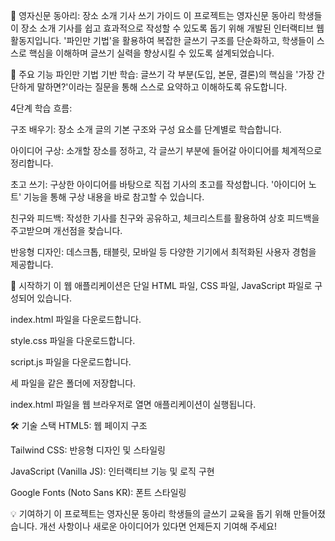 📝 영자신문 동아리: 장소 소개 기사 쓰기 가이드
이 프로젝트는 영자신문 동아리 학생들이 장소 소개 기사를 쉽고 효과적으로 작성할 수 있도록 돕기 위해 개발된 인터랙티브 웹 활동지입니다. '파인만 기법'을 활용하여 복잡한 글쓰기 구조를 단순화하고, 학생들이 스스로 핵심을 이해하며 글쓰기 실력을 향상시킬 수 있도록 설계되었습니다.

🌟 주요 기능
파인만 기법 기반 학습: 글쓰기 각 부분(도입, 본문, 결론)의 핵심을 '가장 간단하게 말하면?'이라는 질문을 통해 스스로 요약하고 이해하도록 유도합니다.

4단계 학습 흐름:

구조 배우기: 장소 소개 글의 기본 구조와 구성 요소를 단계별로 학습합니다.

아이디어 구상: 소개할 장소를 정하고, 각 글쓰기 부분에 들어갈 아이디어를 체계적으로 정리합니다.

초고 쓰기: 구상한 아이디어를 바탕으로 직접 기사의 초고를 작성합니다. '아이디어 노트' 기능을 통해 구상 내용을 바로 참고할 수 있습니다.

친구와 피드백: 작성한 기사를 친구와 공유하고, 체크리스트를 활용하여 상호 피드백을 주고받으며 개선점을 찾습니다.

반응형 디자인: 데스크톱, 태블릿, 모바일 등 다양한 기기에서 최적화된 사용자 경험을 제공합니다.

🚀 시작하기
이 웹 애플리케이션은 단일 HTML 파일, CSS 파일, JavaScript 파일로 구성되어 있습니다.

index.html 파일을 다운로드합니다.

style.css 파일을 다운로드합니다.

script.js 파일을 다운로드합니다.

세 파일을 같은 폴더에 저장합니다.

index.html 파일을 웹 브라우저로 열면 애플리케이션이 실행됩니다.

🛠️ 기술 스택
HTML5: 웹 페이지 구조

Tailwind CSS: 반응형 디자인 및 스타일링

JavaScript (Vanilla JS): 인터랙티브 기능 및 로직 구현

Google Fonts (Noto Sans KR): 폰트 스타일링

💡 기여하기
이 프로젝트는 영자신문 동아리 학생들의 글쓰기 교육을 돕기 위해 만들어졌습니다. 개선 사항이나 새로운 아이디어가 있다면 언제든지 기여해 주세요!